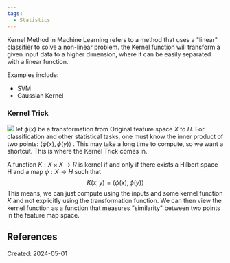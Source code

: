 ```yaml
---
tags:
  - Statistics
---
```

Kernel Method in Machine Learning refers to a method that uses a "linear" classifier to solve a non-linear problem. the Kernel function will transform a given input data to a higher dimension, where it can be easily separated with a linear function.

Examples include:
- SVM
- Gaussian Kernel

### Kernel Trick
[![](https://upload.wikimedia.org/wikipedia/commons/thumb/c/cc/Kernel_trick_idea.svg/500px-Kernel_trick_idea.svg.png)](https://en.wikipedia.org/wiki/File:Kernel_trick_idea.svg)
let $\phi(x)$ be a transformation from Original feature space $X$ to $H$. For classification and other statistical tasks, one must know the inner product of two points: $\langle \phi(x), \phi(y) \rangle$ . This may take a long time to compute, so we  want a shortcut. This is where the Kernel Trick comes in.

A function $K: X \times X \to R$ is kernel if and only if there exists a Hilbert space H and a map $\phi: X \to H$ such that
$$
K(x, y) = \langle \phi(x), \phi(y) \rangle
$$
This means, we can just compute using the inputs and some kernel function $K$ and not explicitly using the transformation function. We can then view the kernel function as a function that measures "similarity" between two points in the feature map space.

## References

Created: 2024-05-01